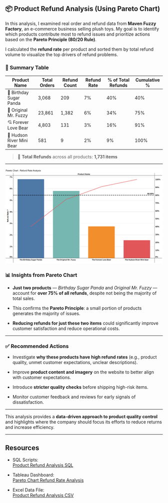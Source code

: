 
## 📦 Product Refund Analysis (Using Pareto Chart)

In this analysis, I examined real order and refund data from **Maven Fuzzy Factory**, an e-commerce business selling plush toys. My goal is to identify which products contribute most to refund issues and prioritize actions based on the **Pareto Principle (80/20 Rule)**.

I calculated the **refund rate** per product and sorted them by total refund volume to visualize the top drivers of refund problems.

### 🔢 Summary Table

| Product Name               | Total Orders | Refund Count | Refund Rate | % of Total Refunds | Cumulative % |
|---------------------------|--------------|--------------|-------------|--------------------|--------------|
| 🎂 Birthday Sugar Panda    | 3,068        | 209          | 7%          | 40%                | 40%          |
| 🐻 Original Mr. Fuzzy      | 23,861       | 1,382        | 6%          | 34%                | 75%          |
| 💘 Forever Love Bear       | 4,803        | 131          | 3%          | 16%                | 91%          |
| 🧸 Hudson River Mini Bear  | 581          | 9            | 2%          | 9%                 | 100%         |

> 📌 **Total Refunds** across all products: **1,731 items**

----------

![enter image description here](https://github.com/SethSterlin/Product-Refund-Analysis-Maven-Fuzzy-Factory/blob/main/Refund%20Rate%20Analysis.png?raw=true)

### 📊 Insights from Pareto Chart

-   **Just two products** — _Birthday Sugar Panda_ and _Original Mr. Fuzzy_ — account for **over 75% of all refunds**, despite not being the majority of total sales.
    
-   This confirms the **Pareto Principle**: a small portion of products generates the majority of issues.
    
-   **Reducing refunds for just these two items** could significantly improve customer satisfaction and reduce operational costs.

----------

### ✅ Recommended Actions

-   Investigate **why these products have high refund rates** (e.g., product quality, unmet customer expectations, unclear descriptions).
    
-   Improve **product content and imagery** on the website to better align with customer expectations.
    
-   Introduce **stricter quality checks** before shipping high-risk items.
    
-   Monitor customer feedback and reviews for early signals of dissatisfaction.

----------

This analysis provides a **data-driven approach to product quality control** and highlights where the company should focus its efforts to reduce returns and increase efficiency.

---

## Resources

- SQL Scripts:  
  [Product Refund Analysis SQL](https://github.com/SethSterlin/Product-Refund-Analysis-Maven-Fuzzy-Factory/blob/main/Product%20Refund%20Analysis.sql)  

- Tableau Dashboard:  
  [Pareto Chart Refund Rate Analysis](https://public.tableau.com/views/ParetoChartRefundRateAnalysis/Sheet1?:language=en-US&publish=yes&:sid=&:redirect=auth&:display_count=n&:origin=viz_share_link)  

- Excel Data File:  
  [Product Refund Analysis CSV](https://github.com/SethSterlin/Product-Refund-Analysis-Maven-Fuzzy-Factory/blob/main/Product%20Refund%20Analysis.csv)
